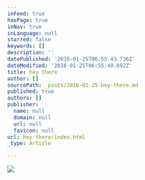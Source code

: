 ```yaml
---
inFeed: true
hasPage: true
inNav: true
inLanguage: null
starred: false
keywords: []
description: ''
datePublished: '2016-01-25T06:55:43.736Z'
dateModified: '2016-01-25T06:55:40.692Z'
title: hey there
author: []
sourcePath: _posts/2016-01-25-hey-there.md
published: true
authors: []
publisher:
  name: null
  domain: null
  url: null
  favicon: null
url: hey-there/index.html
_type: Article

---
```

![](https://the-grid-user-content.s3-us-west-2.amazonaws.com/fedfe821-cf75-4c1a-bf4b-33aae3e0ae87.jpg)